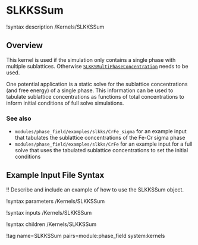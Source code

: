 # SLKKSSum

!syntax description /Kernels/SLKKSSum

## Overview

This kernel is used if the simulation only contains a single phase with multiple
sublattices. Otherwise
[`SLKKSMultiPhaseConcentration`](SLKKSMultiPhaseConcentration.md) needs to be used.

One potential application is a static solve for the sublattice concentrations
(and free energy) of a single phase. This information can be used to tabulate
sublattice concentrations as functions of total concentrations to inform
initial conditions of full solve simulations.

### See also

- `modules/phase_field/examples/slkks/CrFe_sigma`  for an example input that tabulates the sublattice concentrations of the Fe-Cr sigma phase
- `modules/phase_field/examples/slkks/CrFe`  for an example input for a full solve that uses the tabulated sublattice concentrations to set the initial conditions

## Example Input File Syntax

!! Describe and include an example of how to use the SLKKSSum object.

!syntax parameters /Kernels/SLKKSSum

!syntax inputs /Kernels/SLKKSSum

!syntax children /Kernels/SLKKSSum

!tag name=SLKKSSum pairs=module:phase_field system:kernels
